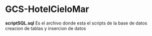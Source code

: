 # GCS-HotelCieloMar

**scriptSQL.sql** 
Es el archivo donde esta el scripts de la base de datos 
creacion de tablas 
y insercion de datos